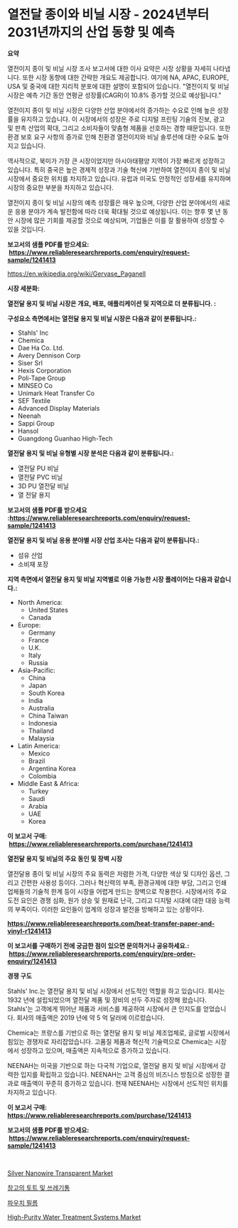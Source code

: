 <p><h1>열전달 종이와 비닐 시장 - 2024년부터 2031년까지의 산업 동향 및 예측</h1></p><p><strong>요약</strong></p>
<p><p>열전이지 종이 및 비닐 시장 조사 보고서에 대한 이사 요약은 시장 상황을 자세히 나타냅니다. 또한 시장 동향에 대한 간략한 개요도 제공합니다. 여기에 NA, APAC, EUROPE, USA 및 중국에 대한 지리적 분포에 대한 설명이 포함되어 있습니다. "열전이지 및 비닐 시장은 예측 기간 동안 연평균 성장률(CAGR)이 10.8% 증가할 것으로 예상됩니다." </p><p>열전이지 종이 및 비닐 시장은 다양한 산업 분야에서의 증가하는 수요로 인해 높은 성장률을 유지하고 있습니다. 이 시장에서의 성장은 주로 디지털 프린팅 기술의 진보, 광고 및 판촉 산업의 확대, 그리고 소비자들이 맞춤형 제품을 선호하는 경향 때문입니다. 또한 환경 보호 요구 사항의 증가로 인해 친환경 열전이지와 비닐 솔루션에 대한 수요도 높아지고 있습니다.</p><p>역사적으로, 북미가 가장 큰 시장이었지만 아시아태평양 지역이 가장 빠르게 성장하고 있습니다. 특히 중국은 높은 경제적 성장과 기술 혁신에 기반하여 열전이지 종이 및 비닐 시장에서 중요한 위치를 차지하고 있습니다. 유럽과 미국도 안정적인 성장세를 유지하며 시장의 중요한 부분을 차지하고 있습니다.</p><p>열전이지 종이 및 비닐 시장의 예측 성장률은 매우 높으며, 다양한 산업 분야에서의 새로운 응용 분야가 계속 발전함에 따라 더욱 확대될 것으로 예상됩니다. 이는 향후 몇 년 동안 시장에 많은 기회를 제공할 것으로 예상되며, 기업들은 이를 잘 활용하여 성장할 수 있을 것입니다.</p></p>
<p><strong>보고서의 샘플 PDF를 받으세요: &nbsp;<a href="https://www.reliableresearchreports.com/enquiry/request-sample/1241413">https://www.reliableresearchreports.com/enquiry/request-sample/1241413</a></strong></p>
<p><a href="https://en.wikipedia.org/wiki/Gervase_Paganell">https://en.wikipedia.org/wiki/Gervase_Paganell</a></p>
<p><strong>시장 세분화:</strong></p>
<p><strong> 열전달 용지 및 비닐 시장은 개요, 배포, 애플리케이션 및 지역으로 더 분류됩니다. :</strong></p>
<p><strong>구성요소 측면에서는 열전달 용지 및 비닐 시장은 다음과 같이 분류됩니다.:</strong></p>
<p><ul><li>Stahls' Inc</li><li>Chemica</li><li>Dae Ha Co. Ltd.</li><li>Avery Dennison Corp</li><li>Siser Srl</li><li>Hexis Corporation</li><li>Poli-Tape Group</li><li>MINSEO Co</li><li>Unimark Heat Transfer Co</li><li>SEF Textile</li><li>Advanced Display Materials</li><li>Neenah</li><li>Sappi Group</li><li>Hansol</li><li>Guangdong Guanhao High-Tech</li></ul></p>
<p><strong> 열전달 용지 및 비닐 유형별 시장 분석은 다음과 같이 분류됩니다.:</strong></p>
<p><ul><li>열전달 PU 비닐</li><li>열전달 PVC 비닐</li><li>3D PU 열전달 비닐</li><li>열 전달 용지</li></ul></p>
<p><strong>보고서의 샘플 PDF를 받으세요 :<a href="https://www.reliableresearchreports.com/enquiry/request-sample/1241413">https://www.reliableresearchreports.com/enquiry/request-sample/1241413</a></strong></p>
<p><strong> 열전달 용지 및 비닐 응용 분야별 시장 산업 조사는 다음과 같이 분류됩니다.:</strong></p>
<p><ul><li>섬유 산업</li><li>소비재 포장</li></ul></p>
<p><strong>지역 측면에서 열전달 용지 및 비닐 지역별로 이용 가능한 시장 플레이어는 다음과 같습니다.:</strong></p>
<p><ul>
    <li>
        North America:
        <ul>
            <li>United States</li>
            <li>Canada</li>
        </ul>
    </li>
    <li>
        Europe:
        <ul>
            <li>Germany</li>
            <li>France</li>
            <li>U.K.</li>
            <li>Italy</li>
            <li>Russia</li>
        </ul>
    </li>
    <li>
        Asia-Pacific:
        <ul>
            <li>China</li>
            <li>Japan</li>
            <li>South Korea</li>
            <li>India</li>
            <li>Australia</li>
            <li>China Taiwan</li>
            <li>Indonesia</li>
            <li>Thailand</li>
            <li>Malaysia</li>
        </ul>
    </li>
    <li>
        Latin America:
        <ul>
            <li>Mexico</li>
            <li>Brazil</li>
            <li>Argentina Korea</li>
            <li>Colombia</li>
        </ul>
    </li>
    <li>
        Middle East & Africa:
        <ul>
            <li>Turkey</li>
            <li>Saudi</li>
            <li>Arabia</li>
            <li>UAE</li>
            <li>Korea</li>
        </ul>
    </li>
    </ul></p>
<p><strong>이 보고서 구매: &nbsp;<a href="https://www.reliableresearchreports.com/purchase/1241413">https://www.reliableresearchreports.com/purchase/1241413</a></strong></p>
<p><strong>열전달 용지 및 비닐의 주요 동인 및 장벽 시장</strong></p>
<p><p>열전달용 종이 및 비닐 시장의 주요 동력은 저렴한 가격, 다양한 색상 및 디자인 옵션, 그리고 간편한 사용성 등이다. 그러나 혁신력의 부족, 환경규제에 대한 부담, 그리고 인쇄업체들의 기술적 한계 등이 시장을 어렵게 만드는 장벽으로 작용한다. 시장에서의 주요 도전 요인은 경쟁 심화, 원가 상승 및 원재료 난극, 그리고 디지털 시대에 대한 대응 능력의 부족이다. 이러한 요인들이 업계의 성장과 발전을 방해하고 있는 상황이다.</p></p>
<p><strong><a href="https://www.reliableresearchreports.com/heat-transfer-paper-and-vinyl-r1241413">https://www.reliableresearchreports.com/heat-transfer-paper-and-vinyl-r1241413</a></strong></p>
<p><strong>이 보고서를 구매하기 전에 궁금한 점이 있으면 문의하거나 공유하세요.: &nbsp;<a href="https://www.reliableresearchreports.com/enquiry/pre-order-enquiry/1241413">https://www.reliableresearchreports.com/enquiry/pre-order-enquiry/1241413</a></strong></p>
<p><strong>경쟁 구도</strong></p>
<p><p>Stahls' Inc.는 열전달 용지 및 비닐 시장에서 선도적인 역할을 하고 있습니다. 회사는 1932 년에 설립되었으며 열전달 제품 및 장비의 선두 주자로 성장해 왔습니다. Stahls'는 고객에게 뛰어난 제품과 서비스를 제공하여 시장에서 큰 인지도를 얻었습니다. 회사의 매출액은 2019 년에 약 5 억 달러에 이르렀습니다.</p><p>Chemica는 프랑스를 기반으로 하는 열전달 용지 및 비닐 제조업체로, 글로벌 시장에서 힘있는 경쟁자로 자리잡았습니다. 고품질 제품과 혁신적 기술력으로 Chemica는 시장에서 성장하고 있으며, 매출액은 지속적으로 증가하고 있습니다.</p><p>NEENAH는 미국을 기반으로 하는 다국적 기업으로, 열전달 용지 및 비닐 시장에서 강력한 입지를 확립하고 있습니다. NEENAH는 고객 중심의 비즈니스 방침으로 성장한 결과로 매출액이 꾸준히 증가하고 있습니다. 현재 NEENAH는 시장에서 선도적인 위치를 차지하고 있습니다.</p></p>
<p><strong>이 보고서 구매: &nbsp; <a href="https://www.reliableresearchreports.com/purchase/1241413">https://www.reliableresearchreports.com/purchase/1241413</a></strong></p>
<p><strong>보고서의 샘플 PDF를 받으세요: &nbsp;<a href="https://www.reliableresearchreports.com/enquiry/request-sample/1241413">https://www.reliableresearchreports.com/enquiry/request-sample/1241413</a></strong><strong></strong></p>
<p>&nbsp;</p>
<p><p><a href="https://github.com/Hazelklievgspy6vdcsmu106w/Market-Research-Report-List-3/blob/main/silver-nanowire-transparent-market.md">Silver Nanowire Transparent Market</a></p><p><a href="https://github.com/konokaryan/Market-Research-Report-List-1/blob/main/6122307127316.md">창고의 토트 및 쓰레기통</a></p><p><a href="https://github.com/mithunmistry2258/Market-Research-Report-List-1/blob/main/4965075127315.md">파우치 필름</a></p><p><a href="https://github.com/lubmix/Market-Research-Report-List-3/blob/main/high-purity-water-treatment-systems-market.md">High-Purity Water Treatment Systems Market</a></p></p>